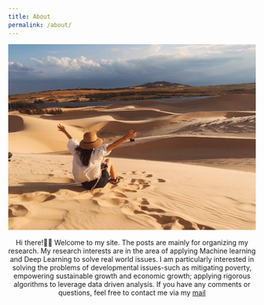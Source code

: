 ```yaml
---
title: About
permalink: /about/
---
```



![profile](./assets/img/profile.jpg)


<center> Hi there!🙋‍♀️ Welcome to my site. The posts are mainly for organizing my research. My research interests are in the area of applying Machine learning and Deep Learning to solve real world issues. I am particularly interested in solving the problems of developmental issues-such as mitigating poverty, empowering sustainable growth and economic growth; applying rigorous algorithms to leverage data driven analysis. If you have any comments or questions, feel free to contact me via my <a href="mailto:sullamij@gmail.com">mail</a> </center>
